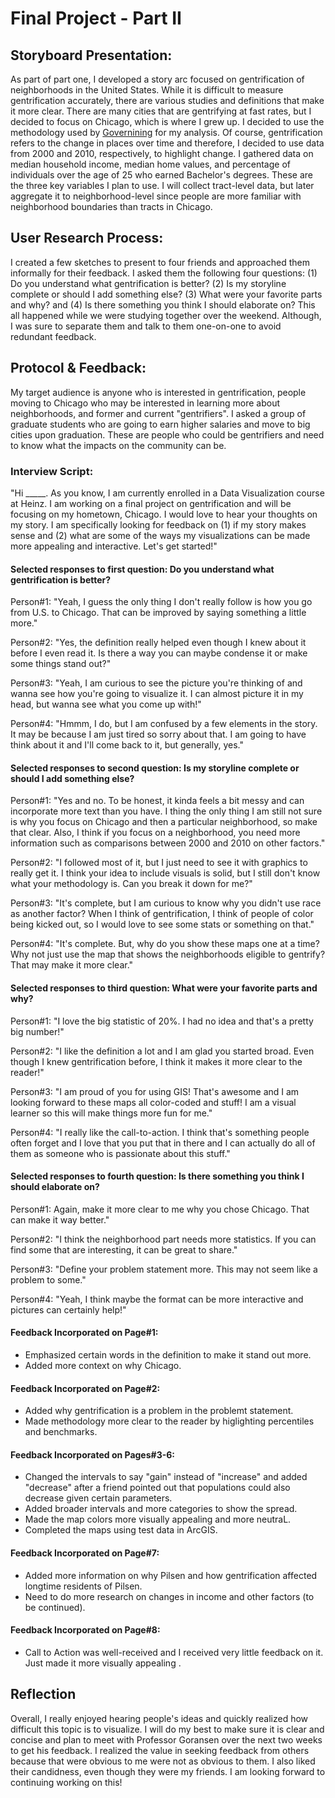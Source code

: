 # Final Project - Part II

## Storyboard Presentation:

As part of part one, I developed a story arc focused on gentrification of neighborhoods in the United States. While it is difficult to measure gentrification accurately, there are various studies and definitions that make it more clear. There are many cities that are gentrifying at fast rates, but I decided to focus on Chicago, which is where I grew up. I decided to use the methodology used by [Governining](https://www.governing.com/gov-data/chicago-gentrification-maps-demographic-data.html) for my analysis. Of course, gentrification refers to the change in places over time and therefore, I decided to use data from 2000 and 2010, respectively, to highlight change. I gathered data on median household income, median home values, and percentage of individuals over the age of 25 who earned Bachelor's degrees. These are the three key variables I plan to use. I will collect tract-level data, but later aggregate it to neighborhood-level since people are more familiar with neighborhood boundaries than tracts in Chicago.

## User Research Process:

I created a few sketches to present to four friends and approached them informally for their feedback. I asked them the following four questions: (1) Do you understand what gentrification is better? (2) Is my storyline complete or should I add something else? (3) What were your favorite parts and why? and (4) Is there something you think I should elaborate on? This all happened while we were studying together over the weekend. Although, I was sure to separate them and talk to them one-on-one to avoid redundant feedback.

## Protocol & Feedback:

My target audience is anyone who is interested in gentrification, people moving to Chicago who may be interested in learning more about neighborhoods, and former and current "gentrifiers". I asked a group of graduate students who are going to earn higher salaries and move to big cities upon graduation. These are people who could be gentrifiers and need to know what the impacts on the community can be. 

### Interview Script:
"Hi _____. As you know, I am currently enrolled in a Data Visualization course at Heinz. I am working on a final project on gentrification and will be focusing on my hometown, Chicago. I would love to hear your thoughts on my story. I am specifically looking for feedback on (1) if my story makes sense  and (2) what are some of the ways my visualizations can be made more appealing and interactive. Let's get started!"

#### Selected responses to first question: Do you understand what gentrification is better?
Person#1: "Yeah, I guess the only thing I don't really follow is how you go from U.S. to Chicago. That can be improved by saying something a little more."

Person#2: "Yes, the definition really helped even though I knew about it before I even read it. Is there a way you can maybe condense it or make some things stand out?"

Person#3: "Yeah, I am curious to see the picture you're thinking of and wanna see how you're going to visualize it. I can almost picture it in my head, but wanna see what you come up with!"

Person#4: "Hmmm, I do, but I am confused by a few elements in the story. It may be because I am just tired so sorry about that. I am going to have think about it and I'll come back to it, but generally, yes."

#### Selected responses to second question: Is my storyline complete or should I add something else?
Person#1: "Yes and no. To be honest, it kinda feels a bit messy and can incorporate more text than you have. I thing the only thing I am still not sure is why you focus on Chicago and then a particular neighborhood, so make that clear. Also, I think if you focus on a neighborhood, you need more information such as comparisons between 2000 and 2010 on other factors."

Person#2: "I followed most of it, but I just need to see it with graphics to really get it. I think your idea to include visuals is solid, but I still don't know what your methodology is. Can you break it down for me?"

Person#3: "It's complete, but I am curious to know why you didn't use race as another factor? When I think of gentrification, I think of people of color being kicked out, so I would love to see some stats or something on that."

Person#4: "It's complete. But, why do you show these maps one at a time? Why not just use the map that shows the neighborhoods eligible to gentrify? That may make it more clear."

#### Selected responses to third question: What were your favorite parts and why?
Person#1: "I love the big statistic of 20%. I had no idea and that's a pretty big number!"

Person#2: "I like the definition a lot and I am glad you started broad. Even though I knew gentrification before, I think it makes it more clear to the reader!"

Person#3: "I am proud of you for using GIS! That's awesome and I am looking forward to these maps all color-coded and stuff! I am a visual learner so this will make things more fun for me."

Person#4: "I really like the call-to-action. I think that's something people often forget and I love that you put that in there and I can actually do all of them as someone who is passionate about this stuff."

#### Selected responses to fourth question: Is there something you think I should elaborate on?
Person#1: Again, make it more clear to me why you chose Chicago. That can make it way better."

Person#2: "I think the neighborhood part needs more statistics. If you can find some that are interesting, it can be great to share."

Person#3: "Define your problem statement more. This may not seem like a problem to some."

Person#4: "Yeah, I think maybe the format can be more interactive and pictures can certainly help!"

#### Feedback Incorporated on Page#1:
- Emphasized certain words in the definition to make it stand out more.
- Added more context on why Chicago.

#### Feedback Incorporated on Page#2:
- Added why gentrification is a problem in the problemt statement.
- Made methodology more clear to the reader by higlighting percentiles and benchmarks.

#### Feedback Incorporated on Pages#3-6:
- Changed the intervals to say "gain" instead of "increase" and added "decrease" after a friend pointed out that populations could also decrease given certain parameters. 
- Added broader intervals and more categories to show the spread.
- Made the map colors more visually appealing and more neutraL.
- Completed the maps using test data in ArcGIS.

#### Feedback Incorporated on Page#7:
- Added more information on why Pilsen and how gentrification affected longtime residents of Pilsen.
- Need to do more research on changes in income and other factors (to be continued).

#### Feedback Incorporated on Page#8:
- Call to Action was well-received and I received very little feedback on it. Just made it more visually appealing .

## Reflection

Overall, I really enjoyed hearing people's ideas and quickly realized how difficult this topic is to visualize. I will do my best to make sure it is clear and concise and plan to meet with Professor Goransen over the next two weeks to get his feedback. I realized the value in seeking feedback from others because that were obvious to me were not as obvious to them. I also liked their candidness, even though they were my friends. I am looking forward to continuing working on this!

